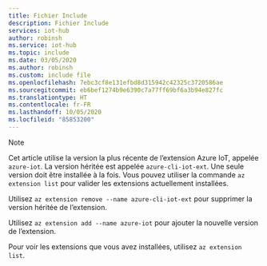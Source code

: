 ```yaml
---
title: Fichier Include
description: Fichier Include
services: iot-hub
author: robinsh
ms.service: iot-hub
ms.topic: include
ms.date: 03/05/2020
ms.author: robinsh
ms.custom: include file
ms.openlocfilehash: 7ebc3cf8e131efbd8d315942c42325c3720586ae
ms.sourcegitcommit: eb6bef1274b9e6390c7a77ff69bf6a3b94e827fc
ms.translationtype: HT
ms.contentlocale: fr-FR
ms.lasthandoff: 10/05/2020
ms.locfileid: "85853200"
---
```

> [!NOTE]
> Cet article utilise la version la plus récente de l’extension Azure IoT, appelée `azure-iot`. La version héritée est appelée `azure-cli-iot-ext`. Une seule version doit être installée à la fois. Vous pouvez utiliser la commande `az extension list` pour valider les extensions actuellement installées.
>
> Utilisez `az extension remove --name azure-cli-iot-ext` pour supprimer la version héritée de l’extension.
>
> Utilisez `az extension add --name azure-iot` pour ajouter la nouvelle version de l’extension. 
>
> Pour voir les extensions que vous avez installées, utilisez `az extension list`.
>
